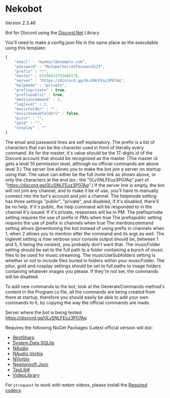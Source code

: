 # Nekobot
Version 2.3.46

Bot for Discord using the [Discord.Net](https://github.com/RogueException/Discord.Net) Library.

You'll need to make a config.json file in the same place as the executable using this template:

```javascript
{
    "email" : "myemail@example.com",
    "password" : "MySuperSecretPassword123",
    "prefix" : "!",
    "master" : 63296013791666176,
    "server" : "https://discord.gg/0Lv5NLFEoz3P07Aq",
    "helpmode" : "private",
    "prefixprivate" : true,
    "prefixpublic" : true,
    "mentioncommand" : 1,
    "loglevel" : 2,
    "musicFolder" : "",
    "musicUseSubfolders" : false,
    "pitur" : "",
    "gold" : "",
    "cosplay" : ""
}
```

The email and password lines are self explanatory.
The prefix is a list of characters that can be the character used in front of literally every command.
As for the master, it's value should be the 17-digits id of the Discord account that should be recognized as the master. (The master id gets a level 10 permission level, although no official commands are above level 3.)
The server line allows you to make the bot join a server on startup using that. The value can either be the full invite link as shown above, or only the characters at the end (ex.: the "0Lv5NLFEoz3P07Aq" part of "https://discord.gg/0Lv5NLFEoz3P07Aq".)
If the server line is empty, the bot will not join any channel, and to make it be of use, you'll have to manually connect into the bot's account and join a channel.
The helpmode setting has three settings "public", "private", and disabled, if it's disabled, there'll be no help. If it's public, the help command will be responded to in the channel it's issued. If it's private, responses will be in PM.
The prefixprivate setting requires the use of prefix in PMs when true
The prefixpublic setting requires the use of prefix in channels when true
The mentioncommand setting allows @mentioning the bot instead of using prefix in channels when 1, when 2 allows you to mention after the command and its args as well.
The loglevel setting is how verbose your console output should be, between 1 and 5, 5 being the noisiest, you probably don't want that.
The musicFolder setting should be set to the full path to a folder containing a bunch of music files to be used for music streaming.
The musicUseSubfolders setting is whether or not to include files buried in folders within your musicFolder.
The pitur, gold and cosplay settings should be set to full paths to image folders containing whatever images you please. If they're not set, the commands will be disabled.

To add new commands to the bot, look at the GenerateCommands method's content in the Program.cs file, all the commands are being created from there at startup, therefore you should easily be able to add your own commands to it, by copying the way the official commands are made.

Server where the bot is being tested: https://discord.gg/0Lv5NLFEoz3P07Aq

Requires the following NuGet Packages (Latest official version will do):
- [RestSharp](https://www.nuget.org/packages/RestSharp)
- [System.Data.SQLite](https://www.nuget.org/packages/System.Data.SQLite/)
- [NAudio](https://www.nuget.org/packages/NAudio)
- [NAudio.Vorbis](https://www.nuget.org/packages/NAudio.Vorbis)
- [NVorbis](https://www.nuget.org/packages/NVorbis)
- [Newtonsoft.Json](https://www.nuget.org/packages/Newtonsoft.Json)
- [TagLib#](https://www.nuget.org/packages/taglib)
- [VideoLibrary](https://www.nuget.org/packages/VideoLibrary)

For `ytrequest` to work with webm videos, please install the [Required codecs](https://tools.google.com/dlpage/webmmf/).
